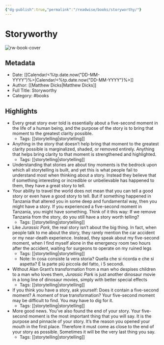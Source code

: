 ```yaml
---
{"dg-publish":true,"permalink":"/readwise/books/storyworthy/"}
---
```


# Storyworthy

![rw-book-cover](https://readwise-assets.s3.amazonaws.com/static/images/article3.5c705a01b476.png)

## Metadata
- Date: [[Calendar/<%tp.date.now("DD-MM-YYYY")%>\|Calendar/<%tp.date.now("DD-MM-YYYY")%>]]
- Author: [[Matthew Dicks\|Matthew Dicks]]
- Full Title: Storyworthy
- Category: #books

## Highlights
- Every great story ever told is essentially about a five-second moment in the life of a human being, and the purpose of the story is to bring that moment to the greatest clarity possible.
    - Tags: [[storytelling\|storytelling]] 
- Anything in the story that doesn’t help bring that moment to the greatest clarity possible is marginalized, shaded, or removed entirely. Anything that helps bring clarity to that moment is strengthened and highlighted.
    - Tags: [[storytelling\|storytelling]] 
- Understanding that stories are about tiny moments is the bedrock upon which all storytelling is built, and yet this is what people fail to understand most when thinking about a story. Instead they believe that if something interesting or incredible or unbelievable has happened to them, they have a great story to tell.
- Your ability to travel the world does not mean that you can tell a good story or even have a good story to tell. But if something happened in Tanzania that altered you in some deep and fundamental way, then you might have a story. If you experienced a five-second moment in Tanzania, you might have something. Think of it this way: If we remove Tanzania from the story, do you still have a story worth telling?
    - Tags: [[storytelling\|storytelling]] 
- Like *Jurassic Park*, the real story isn’t about the big thing. In fact, when people talk to me about the story, they rarely mention the car accident or my near-death experience. Instead, they speak about my five-second moment, when I find myself alone in the emergency room two hours after the accident, waiting for surgeons to operate on my ruined legs
    - Tags: [[storytelling\|storytelling]] 
    - Note: In cosa consiste la vera storia? Quella che si ricorda e che si aspetta? 
      È la parte più piccola del fatto, i 5 secondi.
- Without Alan Grant’s transformation from a man who despises children to a man who loves them, *Jurassic Park* is just another dinosaur movie in a long line of dinosaur movies, simply with better special effects
    - Tags: [[storytelling\|storytelling]] 
- If you think you have a story, ask yourself: Does it contain a five-second moment? A moment of true transformation? Your five-second moment may be difficult to find. You may have to dig for it.
    - Tags: [[storytelling\|storytelling]] 
- More good news. You’ve also found the end of your story. Your five-second moment is the most important thing that you will say. It is the purpose and pinnacle of your story. It’s the reason you opened your mouth in the first place. Therefore it must come as close to the end of your story as possible. Sometimes it will be the very last thing you say.
    - Tags: [[storytelling\|storytelling]] 
